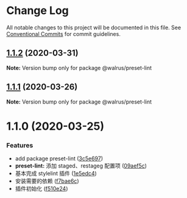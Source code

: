 # Change Log

All notable changes to this project will be documented in this file.
See [Conventional Commits](https://conventionalcommits.org) for commit guidelines.

## [1.1.2](https://github.com/walrusjs/plugins/compare/@walrus/preset-lint@1.1.1...@walrus/preset-lint@1.1.2) (2020-03-31)

**Note:** Version bump only for package @walrus/preset-lint

## [1.1.1](https://github.com/walrusjs/plugins/compare/@walrus/preset-lint@1.1.0...@walrus/preset-lint@1.1.1) (2020-03-26)

**Note:** Version bump only for package @walrus/preset-lint

# 1.1.0 (2020-03-25)

### Features

- add package preset-lint ([3c5e697](https://github.com/walrusjs/plugins/commit/3c5e69785862564904cec96d9af8e4c8124b5218))
- **preset-lint:** 添加 staged、restageg 配置项 ([09aef5c](https://github.com/walrusjs/plugins/commit/09aef5c9d37ffd93df681c4a0f854eb2a5d58c70))
- 基本完成 stylelint 插件 ([1e5edc4](https://github.com/walrusjs/plugins/commit/1e5edc4d01539ded302dc0a35c91eb52fec0a49b))
- 安装需要的依赖 ([f7bae6c](https://github.com/walrusjs/plugins/commit/f7bae6c49f94062356484791dfefb56f41796dac))
- 插件初始化 ([f510e24](https://github.com/walrusjs/plugins/commit/f510e24139c284ed8b6aa00ed030bf286ae3e52c))
